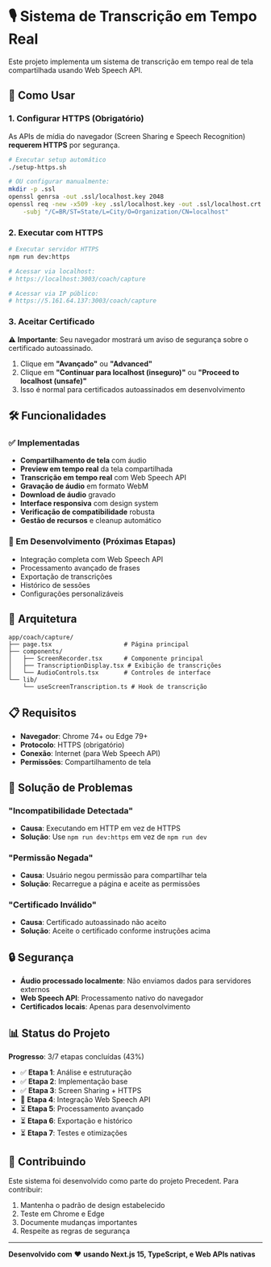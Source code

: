 # 🎙️ Sistema de Transcrição em Tempo Real

Este projeto implementa um sistema de transcrição em tempo real de tela compartilhada usando Web Speech API.

## 🚀 Como Usar

### 1. Configurar HTTPS (Obrigatório)

As APIs de mídia do navegador (Screen Sharing e Speech Recognition) **requerem HTTPS** por segurança.

```bash
# Executar setup automático
./setup-https.sh

# OU configurar manualmente:
mkdir -p .ssl
openssl genrsa -out .ssl/localhost.key 2048
openssl req -new -x509 -key .ssl/localhost.key -out .ssl/localhost.crt -days 365 \
    -subj "/C=BR/ST=State/L=City/O=Organization/CN=localhost"
```

### 2. Executar com HTTPS

```bash
# Executar servidor HTTPS
npm run dev:https

# Acessar via localhost:
# https://localhost:3003/coach/capture

# Acessar via IP público:
# https://5.161.64.137:3003/coach/capture
```

### 3. Aceitar Certificado

⚠️ **Importante**: Seu navegador mostrará um aviso de segurança sobre o certificado autoassinado.

1. Clique em **"Avançado"** ou **"Advanced"**
2. Clique em **"Continuar para localhost (inseguro)"** ou **"Proceed to localhost (unsafe)"**
3. Isso é normal para certificados autoassinados em desenvolvimento

## 🛠️ Funcionalidades

### ✅ Implementadas
- **Compartilhamento de tela** com áudio
- **Preview em tempo real** da tela compartilhada
- **Transcrição em tempo real** com Web Speech API
- **Gravação de áudio** em formato WebM
- **Download de áudio** gravado
- **Interface responsiva** com design system
- **Verificação de compatibilidade** robusta
- **Gestão de recursos** e cleanup automático

### 🔄 Em Desenvolvimento (Próximas Etapas)
- Integração completa com Web Speech API
- Processamento avançado de frases
- Exportação de transcrições
- Histórico de sessões
- Configurações personalizáveis

## 🔧 Arquitetura

```
app/coach/capture/
├── page.tsx                    # Página principal
├── components/
│   ├── ScreenRecorder.tsx      # Componente principal
│   ├── TranscriptionDisplay.tsx # Exibição de transcrições
│   └── AudioControls.tsx       # Controles de interface
└── lib/
    └── useScreenTranscription.ts # Hook de transcrição
```

## 📋 Requisitos

- **Navegador**: Chrome 74+ ou Edge 79+
- **Protocolo**: HTTPS (obrigatório)
- **Conexão**: Internet (para Web Speech API)
- **Permissões**: Compartilhamento de tela

## 🐛 Solução de Problemas

### "Incompatibilidade Detectada"
- **Causa**: Executando em HTTP em vez de HTTPS
- **Solução**: Use `npm run dev:https` em vez de `npm run dev`

### "Permissão Negada"
- **Causa**: Usuário negou permissão para compartilhar tela
- **Solução**: Recarregue a página e aceite as permissões

### "Certificado Inválido"
- **Causa**: Certificado autoassinado não aceito
- **Solução**: Aceite o certificado conforme instruções acima

## 🔒 Segurança

- **Áudio processado localmente**: Não enviamos dados para servidores externos
- **Web Speech API**: Processamento nativo do navegador
- **Certificados locais**: Apenas para desenvolvimento

## 📊 Status do Projeto

**Progresso**: 3/7 etapas concluídas (43%)

- ✅ **Etapa 1**: Análise e estruturação
- ✅ **Etapa 2**: Implementação base
- ✅ **Etapa 3**: Screen Sharing + HTTPS
- 🔄 **Etapa 4**: Integração Web Speech API
- ⏳ **Etapa 5**: Processamento avançado
- ⏳ **Etapa 6**: Exportação e histórico
- ⏳ **Etapa 7**: Testes e otimizações

## 🤝 Contribuindo

Este sistema foi desenvolvido como parte do projeto Precedent. Para contribuir:

1. Mantenha o padrão de design estabelecido
2. Teste em Chrome e Edge
3. Documente mudanças importantes
4. Respeite as regras de segurança

---

**Desenvolvido com** ❤️ **usando Next.js 15, TypeScript, e Web APIs nativas** 